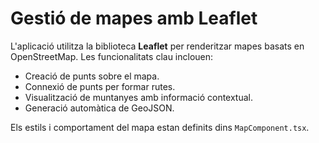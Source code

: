 # Gestió de mapes amb Leaflet

L'aplicació utilitza la biblioteca **Leaflet** per renderitzar mapes basats en OpenStreetMap. Les funcionalitats clau inclouen:

- Creació de punts sobre el mapa.
- Connexió de punts per formar rutes.
- Visualització de muntanyes amb informació contextual.
- Generació automàtica de GeoJSON.

Els estils i comportament del mapa estan definits dins `MapComponent.tsx`.
